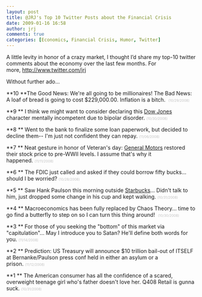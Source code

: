 ```yaml
---
layout: post
title: @JRJ's Top 10 Twitter Posts about the Financial Crisis
date: 2009-01-16 16:58
author: jrj
comments: true
categories: [Economics, Financial Crisis, Humor, Twitter]
---
```

A little levity in honor of a crazy market, I thought I’d share my top-10 twitter comments about the economy over the last few months. For more, <a href="http://www.twitter.com/jrj">http://www.twitter.com/jrj</a>

Without further ado…

<!--more-->

**10 **The Good News: We're all going to be millionaires! The Bad News: A loaf of bread is going to cost $229,000.00. Inflation is a bitch.  <span style="color: #c0c0c0;font-size: xx-small">(10/29/2008)</span>

**9 ** I think we might want to consider declaring this <a class="wikinvest-suggestion-link" href="http://www.wikinvest.com/index/Dow_Jones_Industrial_Average_(DJI)" target="_blank">Dow Jones</a> character mentally incompetent due to bipolar disorder. <span style="color: #c0c0c0;font-size: xx-small">(10/30/2008)</span>

**8 ** Went to the bank to finalize some loan paperwork, but decided to decline them-- I'm just not confident they can repay. <span style="color: #c0c0c0;font-size: xx-small">(11/06/2008)</span>

**7 ** Neat gesture in honor of Veteran's day: <a class="wikinvest-suggestion-link" href="http://www.wikinvest.com/stock/General_Motors_(GMGMQ)" target="_blank">General Motors</a> restored their stock price to pre-WWII levels. I assume that's why it happened. <span style="color: #c0c0c0;font-size: xx-small">(11/11/2008)</span>

**6 ** The FDIC just called and asked if they could borrow fifty bucks... should I be worried? <span style="color: #c0c0c0;font-size: xx-small">(10/28/2008)</span>

**5 ** Saw Hank Paulson this morning outside <a class="wikinvest-suggestion-link" href="http://www.wikinvest.com/stock/Starbucks_(SBUX)" target="_blank">Starbucks</a>... Didn't talk to him, just dropped some change in his cup and kept walking. <span style="color: #c0c0c0;font-size: xx-small">(10/31/2008)</span>

**4 ** Macroeconomics has been fully replaced by Chaos Theory... time to go find a butterfly to step on so I can turn this thing around!  <span style="color: #c0c0c0;font-size: xx-small">(10/30/2008)</span>

**3 ** For those of you seeking the "bottom" of this market via "capitulation"... May I introduce you to Satan? He'll define both words for you. <span style="color: #c0c0c0;font-size: xx-small">(11/14/2008)</span>

**2 ** Prediction: US Treasury will announce $10 trillion bail-out of ITSELF at Bernanke/Paulson press conf held in either an asylum or a prison. <span style="color: #c0c0c0;font-size: xx-small">(11/12/2008)</span>

**1 ** The American consumer has all the confidence of a scared, overweight teenage girl who's father doesn't love her. Q408 Retail is gunna suck. <span style="color: #c0c0c0;font-size: xx-small">(10/31/2008)</span>
